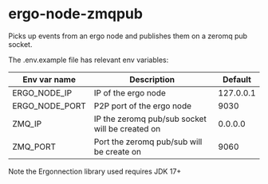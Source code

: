 # ergo-node-zmqpub
Picks up events from an ergo node and publishes them on a zeromq pub socket.

The .env.example file has relevant env variables:

| Env var name | Description | Default |
| --- | --- | --- |
| ERGO_NODE_IP | IP of the ergo node | 127.0.0.1 |
| ERGO_NODE_PORT | P2P port of the ergo node | 9030 |
| ZMQ_IP | IP the zeromq pub/sub socket will be created on | 0.0.0.0 |
| ZMQ_PORT | Port the zeromq pub/sub will be create on | 9060 |

Note the Ergonnection library used requires JDK 17+
